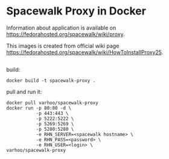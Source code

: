 # Spacewalk Proxy in Docker

Information about application is available on https://fedorahosted.org/spacewalk/wiki/proxy.

This images is created from official wiki page https://fedorahosted.org/spacewalk/wiki/HowToInstallProxy25.

## 
build:

```
docker build -t spacewalk-proxy .
```

pull and run it:

```
docker pull varhoo/spacewalk-proxy
docker run -p 80:80 -d \
           -p 443:443 \
           -p 5222:5222 \
           -p 5269:5269 \
           -p 5280:5280 \
           -e RHN_SERVER=<spacewalk hostname> \
           -e RHN_PASS=<password> \
           -e RHN_USER=<login> \
varhoo/spacewalk-proxy
```
